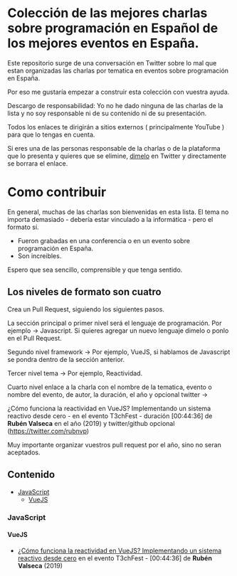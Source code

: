 # Colección de las mejores charlas sobre programación en Español de los mejores eventos en España.

Este repositorio surge de una conversación en Twitter sobre lo mal que estan organizadas las charlas por tematica en eventos sobre programación en España.

Por eso me gustaría empezar a construir esta colección con vuestra ayuda.

Descargo de responsabilidad: Yo no he dado ninguna de las charlas de la lista y no soy responsable ni de su contenido ni de su presentación. 

Todos los enlaces te dirigirán a sitios externos ( principalmente YouTube ) para que lo tengas en cuenta. 

Si eres una de las personas responsable de la charlas o de la plataforma que lo presenta y quieres que se elimine, [dimelo](https://twitter.com/galiciandevelop) en Twitter y directamente se borrara el enlace.

# Como contribuir

En general, muchas de las charlas son bienvenidas en esta lista. El tema no importa demasiado - debería estar vinculado a la informática - pero el formato sí.

- Fueron grabadas en una conferencia o en un evento sobre programación en España. 
- Son increibles.

Espero que sea sencillo, comprensible y que tenga sentido.

## Los niveles de formato son cuatro 

Crea un Pull Request, siguiendo los siguientes pasos.

La sección principal o primer nivel será el lenguaje de programación. Por ejemplo -> Javascript. Si quieres agregar un nuevo lenguaje dimelo o ponlo en el Pull Request.

Segundo nivel framework -> Por ejemplo, VueJS, si hablamos de Javascript se pondra dentro de la sección anterior.

Tercer nivel tema -> Por ejemplo, Reactividad.

Cuarto nivel enlace a la charla con el nombre de la tematica, evento o nombre del evento, de autor, la duración, el año y opcional twitter ->

¿Cómo funciona la reactividad en VueJS? Implementando un sistema reactivo desde cero - en el evento T3chFest - duración [00:44:36] de **Rubén Valseca** en el año (2019) y twitter/github opcional (https://twitter.com/rubnvp)

Muy importante organizar vuestros pull request por el año, sino no seran aceptados.

## Contenido

* [JavaScript](#javascript)
    * [VueJS](#vueJS)

### JavaScript

#### VueJS

* [¿Cómo funciona la reactividad en VueJS? Implementando un sistema reactivo desde cero](https://www.youtube.com/watch?v=axXwWU-L7RM) en el evento T3chFest - [00:44:36] de **Rubén Valseca** (2019)
